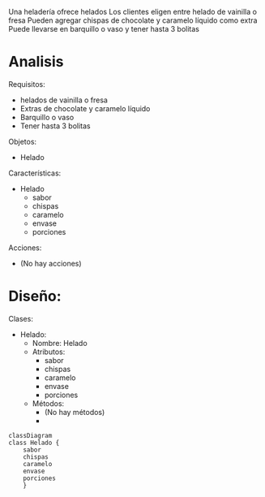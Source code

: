 Una heladería ofrece helados
Los clientes eligen entre helado de vainilla o fresa
Pueden agregar chispas de chocolate y caramelo líquido como extra
Puede llevarse en barquillo o vaso y tener hasta 3 bolitas

# Analisis

Requisitos:
- helados de vainilla o fresa
- Extras de chocolate y caramelo líquido
- Barquillo o vaso
- Tener hasta 3 bolitas

Objetos:
- Helado

Características:
- Helado
    - sabor
    - chispas
    - caramelo
    - envase
    - porciones

Acciones:
- (No hay acciones)

# Diseño:

Clases:
- Helado:
    - Nombre: Helado
    - Atributos:
        - sabor
        - chispas
        - caramelo
        - envase
        - porciones
    - Métodos:
        - (No hay métodos)
        - 
```mermaid
classDiagram
class Helado {
    sabor
    chispas
    caramelo
    envase
    porciones
    }
```
